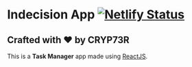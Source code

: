 # Indecision App [![Netlify Status](https://api.netlify.com/api/v1/badges/d0a5da3a-af00-4778-9027-85133f06bb7b/deploy-status)](https://app.netlify.com/sites/cryptask/deploys)
## Crafted with ❤️ by CRYP73R

This is a **Task Manager** app made using [ReactJS](https://reactjs.org/).